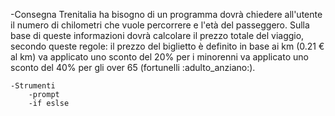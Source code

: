 -Consegna
    Trenitalia ha bisogno di un programma dovrà chiedere all'utente il numero di chilometri che vuole percorrere e l'età del passeggero.
    Sulla base di queste informazioni dovrà calcolare il prezzo totale del viaggio, secondo queste regole:
        il prezzo del biglietto è definito in base ai km (0.21 € al km)
        va applicato uno sconto del 20% per i minorenni
        va applicato uno sconto del 40% per gli over 65 (fortunelli :adulto_anziano:).

    -Strumenti
        -prompt    
        -if eslse